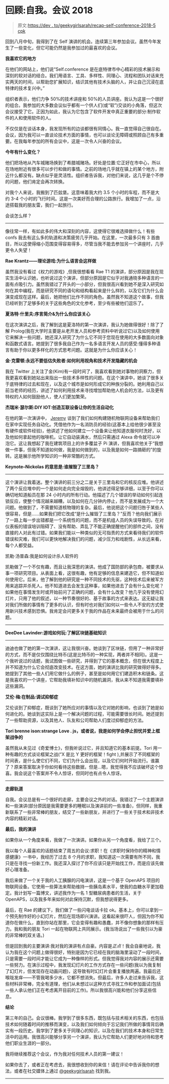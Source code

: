# 回顾:自我。会议 2018

> 原文:[https://dev . to/geekygirlsarah/recap-self-conference-2018-5 cpk](https://dev.to/geekygirlsarah/recap-self-conference-2018-5cpk)

回到八月中旬，我得到了在 Self 演讲的机会。连续第三年参加会议。虽然今年发生了一些变化，但它可能仍然是我参加过的最喜欢的会议。

**我喜欢它的地方**

在他们的网站上，他们说“Self.conference 是在底特律市中心精彩的技术展示和深刻的软对话的结合。我们用语言、工具、多样性、同理心、流程和团队对话来充实两天的时间，以帮助您扩展知识，结识其他有技术头脑的人，并让自己沉浸在底特律的技术复兴中。”

组织者表示，他们力争 50%的技术讲座和 50%的人员讲座。我认为这是一个很好的组合。我参加的大多数会议似乎都有一个供人们(或“软”)交谈的小角落，但这次会议接受了它。正因为如此，我认为它包含了软件开发中真正重要的部分:制作软件的人和使用软件的人。

不仅仅是在谈话本身，我发现所有的边谈都很有同情心。我一直觉得自己很自在。会议，因为我可以一直谈论技术方面的事情，也可以谈论无障碍或照顾自己有多重要。在我每年参加的所有会议中，这是一次令人兴奋的会议。

**今年有什么变化？**

他们把场地从汽车城赌场换到了希腊城赌场。好处是位置:它正好在市中心，所以在场地附近有很多可以步行和做的事情。之前的场地几乎就在镇上的某个地方，附近什么都没有。缺点似乎是灵活性。组织者告诉我，对他们来说，这几乎是个不停的问题，他们肯定会再次转换。

对我个人来说，我搬到了匹兹堡。这意味着我大约 3.5 个小时的车程，而不是大约 3-4 个小时的飞行时间。这是一次美好而合理的公路旅行。我增加了一点，沿途搭载我的朋友雷，我们一起旅行。

会谈怎么样？

* * *

像往常一样，有如此多的伟大和深刻的内容，这使得它很难选择做什么！有些 confs 我去有这么多的轨道和决策疲劳几乎开始。在这里，一次最多只有 3 首曲目，所以这使得缩小范围变得容易得多，尽管当我不能去参加另一个讲座时，几乎更令人失望！

**Rae Krantz——理论游戏:为什么语言会这样做**

虽然我没有看过《权力的游戏》,但我很想看看 Rae T1 的演讲，部分原因是我在现实生活中认识她，也听说过这个演讲，但部分原因是它似乎对我通晓多种语言的一面有点吸引力。虽然我错过了开头的一小部分，但我很高兴看到她不是深入研究如何在其中编程，而是研究不同的语句和结构看起来是什么样的，以及它们为什么会演变成现在这样。最后，她把他们比作不同的角色。虽然我不知道这个故事，但我已经听到了足够多的关于这些角色的文化参考，至少有些被他们逗乐了。

**夏洛特·什里夫:序言简介&为什么你应该关心**

在这次演讲之后，我了解到这是夏洛特的第一次演讲，我认为她做得很好！除了了解 Prolog(我在大学时主要是从老开发人员和参考资料中听说过它)以及如何使用它来解决一些问题，她还深入研究了为什么它不同于您现在使用的大多数面向对象和函数式语言。她提到了很多我自己作为一名多语言开发人员的感受:懂得多种语言有助于你以更多样化的方式思考问题。这就是为什么你应该关心！

**金·克雷顿:永远不要低估失败者:如何利用视角和技术开发隐藏的机会**

我在 Twitter 上关注了金(Kim)有一段时间了，我喜欢看到她对事物的洞察力，但我更喜欢看到她站出来指出一些技术多样性的问题。在这个演讲中，她谈了很多关于底特律的过去和现在，以及这个城市是如何形成它的种族分裂的。她利用自己以前当老师的经历，讲述了如何利用技术来寻找增加帮助他人机会的方法，以及更有特权的人如何鼓励他人，使人们更加繁荣。

**杰瑞米·瑟尔斯:DIY IOT:创造互联设备让你的生活自动化**

在他的第一次演讲中， [Jeremy](https://twitter.com/jersearls) 谈到了我们如何构建随机物联网设备来帮助我们在家中实现任务自动化。凭借他作为一名消防员的经验(这基本上给他很少甚至没有硬件或软件经验)，他讲述了他如何建立一个设备来让他知道衣服何时洗好，以及他如何拿起他的咖啡机，让它自动装满水，然后只需通过 Alexa 命令就可以冲泡它。这让我想起了我在建筑项目上的许多覆盆子 Pi 演讲，但我喜欢他关于“我想做一件事，但我不知道如何做，我是如何做到的，以及我是如何一路搞砸的”的旋转。这是展示他所学知识的一种非常酷的方式。

**Keynote–Nickolas 的意思是:谁摧毁了三里岛？**

* * *

这个演讲让我着迷。整个演讲的前三分之二是关于三里岛和它的核反应堆。他讲述了两个反应堆中的一个是如何走向完全熔毁的，他讲述得足够详细，以至于你可以确切地知道船员在那 24 小时内的所有行动。他描述了几个错误的举动如何引起连锁反应，使整个情况越来越糟，以及如何在几分钟内停止，而不是发展成为一个大问题。他做到了，不需要知道核物理的复杂。最后，他说把这个问题归咎于某些人很容易，但是……如果我们把它改成“是什么摧毁了三里岛？”反而？他向我们展示了一路上每一步出错都是一个系统性的问题，而不是机组人员的失误导致的。在对仪表板的错误培训阻碍了、没有帮助、弄乱了不能正确提醒他们的部件之间，没有直接的人对此有过错。如果我们能以一种类似的无可指责的方式来看待我们的软件错误和灾难，我们可以更快地解决我们的问题，减少压力和戏剧性，从长远来看，每个人都受益。

凯勒·汤普森:我是如何设计杀人软件的

凯勒做了一个不仅有趣，而且让我深思的演讲。他成了国防部的承包商，被要求从事一项研究项目。从表面上看，这很有趣，他有足够的信息来建造它，但不知道如何使用它。后来，他了解到他的研究是一种不同技术的先驱，这种技术后来被军方用来追踪并杀死人。他不知道进去会发生这种事，如果他进去了会有什么变化呢？如果他在事情发生时或开始前问了正确的问题，会有什么改变？他几乎没有使用幻灯片，只用了他的叙述，以一种节奏很好的、基于故事的方式来表达。这无疑让我对我们所做的事情有了更多的认识，但有时也对我们如何以一些令人不安的方式使用新兴技术感到恐惧。我肯定会问更多关于我的作品在未来最终会被用于什么的问题。

* * *

**DeeDee Lavinder:游戏如何玩:了解区块链基础知识**

* * *

迪迪也做了她的第一次演讲，这让我很兴奋。她谈到了区块链，但用了一种非常好的方式，而不是仅仅围绕比特币(这是比特币的一种实现，两者并不相同)。这是一个我听说过的话题，我试图做一些研究，并得到了它的基本概念，但在很大程度上并不知道为什么它会彻底改变技术。在这方面，她的演讲比我的研究做得好得多。她提到了其他一些人们用它做什么的例子，甚至是如何用它们建造积木和链条。这是我喜欢的一个讲座，它帮助我填补知识中的随机漏洞，我从来不知道我需要填补这些漏洞。

**艾伦·梅:在制品:调试抑郁症**

艾伦谈到了抑郁症，既谈到了她所应对的事情以及它对她的影响，也谈到了她是如何进化的。她谈到这实际上是一个解决问题的过程，可能需要很长时间。她还提到了一些帮助资源，以及其他人、队友和公司帮助人们度过抑郁症的方法。

**Tori brenne ison:strange Love . js，或者说，我是如何学会停止担忧并爱上框架战争的**

虽然我从未见过《奇爱博士》，但我听说过它，并且知道它的基本前提。Tori 用一种有趣的方式谈论框架之战(“X 是比 Y 更好的框架！fight ),并展示了不同框架的时间表，是什么使它们不同，它们为什么会出现，以及它们何时开始流行。谁赢了？原来答案取决于你如何看待这些数据，但是…嗯，我觉得我不应该破坏这个惊喜。我会说这个答案并不令人惊讶，但同时也有点令人惊讶。

* * *

**走廊轨道**

自我。会议总是有一个很好的走廊，主要会议之外的对话。我错过了一个主题演讲和一些演讲(部分原因是我需要更多的睡眠以及演讲前的一些准备)，但同样，我重新联系了一些非常棒的朋友，结交了一些新朋友，并进行了一些关于技术和非技术内容的精彩对话。

**最后，我的演讲**

如果你从一个角度来看，我做了一次演讲。如果你从另一个角度看，我给了三个。

我以每个人最喜欢的话题结束了周五的会议:求职！在《求职时保持你的精神和情感健康》一书中，我经历了过去 8 个月的求职，我知道这一次需要有所不同，我只是在寻找一份新工作。我还深入探讨了你不应该只是开始找工作，而是应该先做好心理准备。

我后来做了一个关于我的人工胰腺的闪电演讲，这是一个基于 OpenAPS 项目的物联网设备。它使用一些算法来帮助维持一些胰岛素水平，使我的血糖水平更加稳定。我计划写一篇博文，讲述我作为一名 1 型糖尿病患者的生活，关于 OpenAPS，以及我多年来如何对此保持沉默，但我想说得更多。

最后，在 Rae 的建议下，我们做了一些闪电谈话卡拉 ok。基本上，你可以拿到一个预先制作好的小幻灯片，然后在现场即兴演讲。这看起来很吓人，但因为你不知道你在做什么，直到你站在那里，它会变得有趣和愚蠢，并不像你想象的那样有压力。我和我的朋友 Tori 一起在物联网上共同展示。(我当场说出了一些我引以为豪的非常棒的双关语。)

但是回到我的主要演讲:我对我的演讲有点自豪。内容是*正点*！我会自豪地说，我认为我在这个问题上做得很好，特别是因为它已经在我的脑海里滚动了一段时间，只是需要一段时间才能让它成为一种像样的形式。但我觉得我对内容的展示还需要一些努力。在演示过程中，我发现幻灯片的工作方式存在一些问题(我以为我复制了幻灯片，但发现存在动画问题)，这导致有时幻灯片会重复播放两遍。我最后还喉咙发痒——不管我喝多少水，它都不想消失。但最后，许多人走过来告诉我，这些材料非常棒，完全有道理，他们从未想过以这种方式寻找工作和参加面试(包括一些人承认他们正在考虑离开目前的工作)。所以我很高兴能和他们分享这些信息。

**结论**

第三年的自己。会议很棒。我学到了很多东西，既包括与技术相关的东西，也包括技术如何随着时间的推移而演变，以及我们如何倾向于忘记我们所做的事情背后确实有一段历史。我学到了更多关于同理心的知识，以及在我们的技术本身和日常生活中的运用。我很高兴能够分享另一个演讲，我认为它帮助人们更好地对待和思考他们职业生涯的一部分。

我将继续推荐这个会议，作为我对任何技术人员的第一建议！

如果你去了，或者正在考虑去，我很想收到你的来信！请在评论中告诉我你的想法，或者在社交媒体上通过 [@geekygirlsarah](https://dev.to/geekygirlsarah) 找到我。

* * *